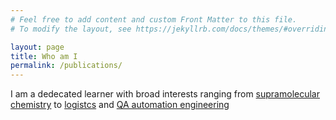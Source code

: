```yaml
---
# Feel free to add content and custom Front Matter to this file.
# To modify the layout, see https://jekyllrb.com/docs/themes/#overriding-theme-defaults

layout: page
title: Who am I
permalink: /publications/
---
```


I am a dedecated learner with broad interests ranging from [supramolecular chemistry](/Publications/) to [logistcs](/projects/) and [QA automation engineering](/projects/) 